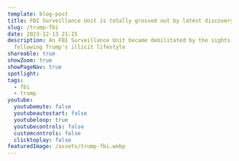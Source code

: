 ```yaml
---
template: blog-post
title: FBI Surveillance Unit is totally grossed out by latest discovery
slug: /trump-fbi
date: 2023-12-13 21:15
description: An FBI Surveillance Unit became debilitated by the sights of while
  following Trump's illicit lifestyle
shareable: true
showZoom: true
showPageNav: true
spotlight: 
tags:
  - fbi
  - trump
youtube:
  youtubemute: false
  youtubeautostart: false
  youtubeloop: true
  youtubecontrols: false
  customcontrols: false
  clicktoplay: false
featuredImage: /assets/trump-fbi.webp
---
```


